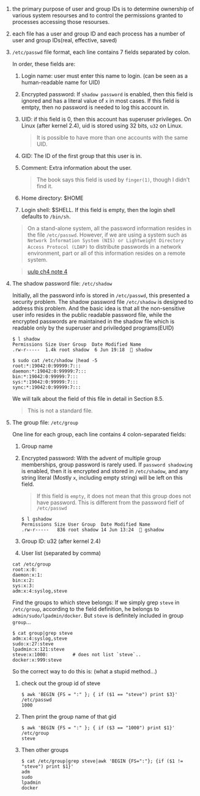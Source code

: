 1. the primary purpose of user and group IDs is to determine ownership of 
various system resourses and to control the permissions granted to processes
accessing those resourses.

2. each file has a user and group ID and each process has a number of user and
group IDs(real, effective, saved)

3. `/etc/passwd` file format, each line contains 7 fields separated by colon.

   In order, these fields are:

   1. Login name: user must enter this name to login. (can be seen as a 
   human-readable name for UID)

   2. Encrypted password: If `shadow password` is enabled, then this field is 
   ignored and has a literal value of `x` in most cases. If this field
   is emtpty, then no password is needed to log this account in.

   3. UID: if this field is 0, then this account has superuser privileges. On 
   Linux (after kernel 2.4), uid is stored using 32 bits, `u32` on Linux.

      > It is possible to have more than one accounts with the same UID.

   4. GID: The ID of the first group that this user is in.

   5. Comment: Extra information about the user. 
      
      > The book says this field is used by `finger(1)`, though I didn't find it.

   6. Home directory: $HOME

   7. Login shell: $SHELL. If this field is empty, then the login shell defaults
   to `/bin/sh`.

   > On a stand-alone system, all the password information resides in the file
   > `/etc/passwd`. However, if we are using a system such as `Network Information
   > System (NIS) or Lightweight Directory Access Protocol (LDAP)` to distribute
   > passwords in a network environment, part or all of this information resides
   > on a remote system.


   > [uulp ch4 note 4](https://github.com/SteveLauC/Notes/blob/main/system/system-programming/the-linux-programming-interface/Ch2.md)

4. The shadow password file: `/etc/shadow`

   Initially, all the password info is stored in `/etc/passwd`, this presented a
   security problem. The shadow password file `/etc/shadow` is designed to address
   this problem. And the basic idea is that all the non-sensitive user info resides
   in the public readable password file, while the encrypted passwords are 
   maintained in the shadow file which is readable only by the superuser and 
   priviledged programs(EUID)

   ```shell
   $ l shadow
   Permissions Size User Group  Date Modified Name
   .rw-r-----  1.4k root shadow  6 Jun 19:18   shadow
   ```

   ```shell
   $ sudo cat /etc/shadow |head -5
   root:*:19042:0:99999:7:::
   daemon:*:19042:0:99999:7:::
   bin:*:19042:0:99999:7:::
   sys:*:19042:0:99999:7:::
   sync:*:19042:0:99999:7:::
   ```

   We will talk about the field of this file in detail in Section 8.5.

   > This is not a standard file.

5. The group file: `/etc/group`

   One line for each group, each line contains 4 colon-separated fields:

   1. Group name

   2. Encrypted password: With the advent of multiple group memberships, group
   password is rarely used. If `password shadowing` is enabled, then it is 
   encrypted and stored in `/etc/shadow`, and any string literal (Mostly `x`, 
   including empty string) will be left on this field.

      > If this field is `empty`, it does not mean that this group does not have
      > password. This is different from the password fielf of `/etc/passwd`
      
      ```shell
      $ l gshadow
      Permissions Size User Group  Date Modified Name
      .rw-r-----   836 root shadow 14 Jun 13:24   gshadow
      ```

   3. Group ID: u32 (after kernel 2.4)

   4. User list (separated by comma)

   ```shell
   cat /etc/group
   root:x:0:
   daemon:x:1:
   bin:x:2:
   sys:x:3:
   adm:x:4:syslog,steve
   ```

   Find the groups to which steve belongs:
   If we simply grep `steve` in `/etc/group`, according to the field definition,
   he belongs to `admin/sudo/lpadmin/docker`. But `steve` is definitely included
   in group `group`...

   ```shell
   $ cat group|grep steve
   adm:x:4:syslog,steve
   sudo:x:27:steve
   lpadmin:x:121:steve
   steve:x:1000:         # does not list `steve`..
   docker:x:999:steve
   ```

   So the correct way to do this is: (what a stupid method...)

   1. check out the group id of steve
      
      ```shell
      $ awk 'BEGIN {FS = ":" }; { if ($1 == "steve") print $3}' /etc/passwd
      1000
      ```

   2. Then print the group name of that gid
      
      ```shell
      $ awk 'BEGIN {FS = ":" }; { if ($3 == "1000") print $1}' /etc/group 
      steve
      ``` 
   3. Then other groups
      
      ```shell
      $ cat /etc/group|grep steve|awk 'BEGIN {FS=":"}; {if ($1 != "steve") print $1}'
      adm
      sudo
      lpadmin
      docker
      ```
